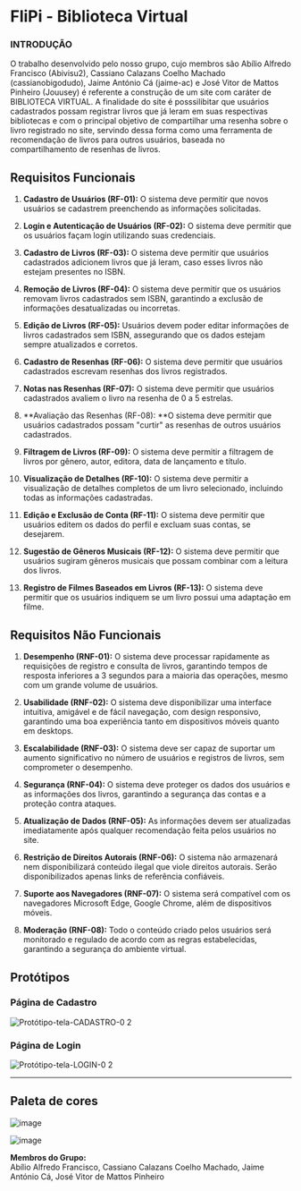 
# FliPi - Biblioteca Virtual

### INTRODUÇÃO
O trabalho desenvolvido pelo nosso grupo, cujo membros são Abílio Alfredo Francisco (Abivisu2), Cassiano Calazans Coelho Machado (cassianobigodudo), Jaime António Cá (jaime-ac) e José Vitor de Mattos Pinheiro (Jouusey) é referente a construção de um site com caráter de BIBLIOTECA VIRTUAL. A finalidade do site é posssilibitar que usuários cadastrados possam registrar livros que já leram em suas respectivas bibliotecas e com o principal objetivo de compartilhar uma resenha sobre o livro registrado no site, servindo dessa forma como uma ferramenta de recomendação de livros para outros usuários, baseada no compartilhamento de resenhas de livros. 

## Requisitos Funcionais

1. **Cadastro de Usuários (RF-01):** O sistema deve permitir que novos usuários se cadastrem preenchendo as informações solicitadas.
     
2. **Login e Autenticação de Usuários (RF-02):** O sistema deve permitir que os usuários façam login utilizando suas credenciais.
3. **Cadastro de Livros (RF-03):** O sistema deve permitir que usuários cadastrados adicionem livros que já leram, caso esses livros não estejam presentes no ISBN.
4. **Remoção de Livros (RF-04):** O sistema deve permitir que os usuários removam livros cadastrados sem ISBN, garantindo a exclusão de informações desatualizadas ou incorretas.
5. **Edição de Livros (RF-05):** Usuários devem poder editar informações de livros cadastrados sem ISBN, assegurando que os dados estejam sempre atualizados e corretos.
6. **Cadastro de Resenhas (RF-06):** O sistema deve permitir que usuários cadastrados escrevam resenhas dos livros registrados.
7. **Notas nas Resenhas (RF-07):** O sistema deve permitir que usuários cadastrados avaliem o livro na resenha de 0 a 5 estrelas.
8. **Avaliação das Resenhas (RF-08): **O sistema deve permitir que usuários cadastrados possam "curtir" as resenhas de outros usuários cadastrados.
9. **Filtragem de Livros (RF-09):** O sistema deve permitir a filtragem de livros por gênero, autor, editora, data de lançamento e título.
10. **Visualização de Detalhes (RF-10):** O sistema deve permitir a visualização de detalhes completos de um livro selecionado, incluindo todas as informações cadastradas.
11. **Edição e Exclusão de Conta (RF-11):** O sistema deve permitir que usuários editem os dados do perfil e excluam suas contas, se desejarem.
12. **Sugestão de Gêneros Musicais (RF-12):** O sistema deve permitir que usuários sugiram gêneros musicais que possam combinar com a leitura dos livros.
13. **Registro de Filmes Baseados em Livros (RF-13):** O sistema deve permitir que os usuários indiquem se um livro possui uma adaptação em filme.

## Requisitos Não Funcionais

1. **Desempenho (RNF-01):** O sistema deve processar rapidamente as requisições de registro e consulta de livros, garantindo tempos de resposta inferiores a 3 segundos para a maioria das operações, mesmo com um grande volume de usuários.
   
3. **Usabilidade (RNF-02):** O sistema deve disponibilizar uma interface intuitiva, amigável e de fácil navegação, com design responsivo, garantindo uma boa experiência tanto em dispositivos móveis quanto em desktops.
4. **Escalabilidade (RNF-03):** O sistema deve ser capaz de suportar um aumento significativo no número de usuários e registros de livros, sem comprometer o desempenho.
5. **Segurança (RNF-04):** O sistema deve proteger os dados dos usuários e as informações dos livros, garantindo a segurança das contas e a proteção contra ataques.
6. **Atualização de Dados (RNF-05):** As informações devem ser atualizadas imediatamente após qualquer recomendação feita pelos usuários no site.
7. **Restrição de Direitos Autorais (RNF-06):** O sistema não armazenará nem disponibilizará conteúdo ilegal que viole direitos autorais. Serão disponibilizados apenas links de referência confiáveis.
8. **Suporte aos Navegadores (RNF-07):** O sistema será compatível com os navegadores Microsoft Edge, Google Chrome, além de dispositivos móveis.
9. **Moderação (RNF-08):** Todo o conteúdo criado pelos usuários será monitorado e regulado de acordo com as regras estabelecidas, garantindo a segurança do ambiente virtual.

## Protótipos

### Página de Cadastro  
![Protótipo-tela-CADASTRO-0 2](https://github.com/user-attachments/assets/85f21700-5042-45f1-8e7c-9775596c3ee2)

### Página de Login  
![Protótipo-tela-LOGIN-0 2](https://github.com/user-attachments/assets/5b31fb4d-ba0e-4dc0-9508-49406571a3f0)

---
## Paleta de cores
![image](https://github.com/user-attachments/assets/306015c4-87ee-4e47-8710-8942a2069528)

![image](https://github.com/user-attachments/assets/9405752d-27b6-4a56-be2d-bacaa5008e50)

**Membros do Grupo:**  
Abílio Alfredo Francisco, Cassiano Calazans Coelho Machado, Jaime António Cá, José Vitor de Mattos Pinheiro
